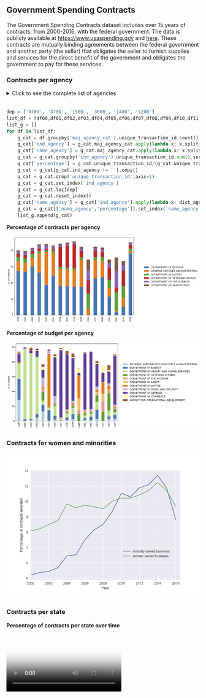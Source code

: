 ## Government Spending Contracts

The Government Spending Contracts dataset includes over 15 years of contracts, from 2000-2016, with the federal government. The data is publicly available at <https://www.usaspending.gov> and [here](https://public.enigma.com/browse/u-s-government-spending-contracts/1a932abc-8398-47ff-ad33-d1eb9a8958cc).
These contracts are mutually binding agreements between the federal government and another party (the seller) that obligates the seller to furnish supplies and services for the direct benefit of the government and obligates the government to pay for these services.

###  Contracts per agency

<details>
  <summary>Click to see the complete list of agencies</summary>
<pre style="background-color:white"><code>ind_agency,name_agency
1100, Executive Office of the President
1145, Peace Corps
1153, Trade and Development Agency
1200, Department of Agriculture
1300, Department of Commerce
1400, Department of the Interior 
1500, Department of Justice
1600, Department of Labor
1900, Department of State
2000, Department of the Treasury
2400, Office of Personnel Management
2700, Federal Communications Commission
2800, Social Security Administration
2900, Federal Trade Commission
3100, Nuclear Regulatory Commission
3300, Smithsonian Institution
3352, J. F. Kennedy Center for the Performing Arts
3355, National Gallery of Art
3400, International Trade Commission
3600, Department of Veterans Affairs
4100, Merit Systems Protection Board
4500, Equal Employment Opportunity Commission
4700, General Services Administration
4900, National Science Foundation
5000, Securities and Exchange Commission
5800, Federal Emergency Management Agency
5900, National Foundation on the Arts and the Humanities
5920, National Endowment for the Arts
5940, National Endowment for the Humanities
6000, Railroad Retirement Board
6100, Consumer Product Safety Commission
6300, National Labor Relations Board
6400, Tennessee Valley Authority
6500, Federal Maritime Commission
6800, Environmental Protection Agency
6900, Department of Transportation
7000, Department of Homeland Security 
7200, Agency for International Development
7300, Small Business Administration
7400, American Battle Monuments Commission
7500, Department of Health and Human Services
8000, National Aeronautics and Space Administration
8400, United States Soldiers' and Airmen's Home
84af, Armed forces Retirement Home
8600, Department of Housing and Urban Development
8800, National Archives and Records Administration
8900, Department of Energy
8961, Federal Energy Regulatory Commission
9000, Selective Service System
9100, Department of Education
9506, Federal Election Commission
9514, Occupational Safety and Health Review Commission
9516, Defense Nuclear Facilities Safety Board
9517, Commission on Civil Rights
9524, National Mediation Board
9531, United States Holocaust Memorial Museum
9568, Broadcasting Board of Governors
9577, Corporation for National and Community Service
9594, Court Services and offender Supervision Agency
9700, Department of Defense</code></pre>
</details>
<br>


```python
dep = ['9700', '4700', '1500', '3600', '1400', '1200']
list_df = [df00,df01,df02,df03,df04,df05,df06,df07,df08,df09,df10,df11,df12,df13,df14,df15,df16]
list_g = []
for df in list_df:
    g_cat = df.groupby('maj_agency_cat').unique_transaction_id.count().reset_index()
    g_cat['ind_agency'] = g_cat.maj_agency_cat.apply(lambda x: x.split(':')[0])
    g_cat['name_agency'] = g_cat.maj_agency_cat.apply(lambda x: x.split(':')[1])
    g_cat = g_cat.groupby('ind_agency').unique_transaction_id.sum().sort_values(ascending=False).reset_index()
    g_cat['percentage'] = g_cat.unique_transaction_id/(g_cat.unique_transaction_id.sum())*100
    g_cat = g_cat[g_cat.ind_agency != ''].copy()
    g_cat = g_cat.drop('unique_transaction_id',axis=1)
    g_cat = g_cat.set_index('ind_agency')
    g_cat = g_cat.loc[dep]
    g_cat = g_cat.reset_index()
    g_cat['name_agency'] = g_cat['ind_agency'].apply(lambda x: dict_agency[x])
    g_cat = g_cat[['name_agency','percentage']].set_index('name_agency')
    list_g.append(g_cat)
```


**Percentage of contracts per agency**

<a href="images/gov/percentage_contracts_per_agency-100.png" ><img src="images/gov/percentage_contracts_per_agency-75.png"/></a>

**Percentage of budget per agency**

<a href="images/gov/percentage_budget_per_agency-100.png" ><img src="images/gov/percentage_budget_per_agency-75.png"/></a>

### Contracts for women and minorities

<img src="images/gov/percentage_minorities-100.png"/>

###  Contracts per state

**Percentage of contracts per state over time**

<video src="videos/states.mp4" poster="videos/poster-states.png" style="max-width:100%" controls preload></video>


